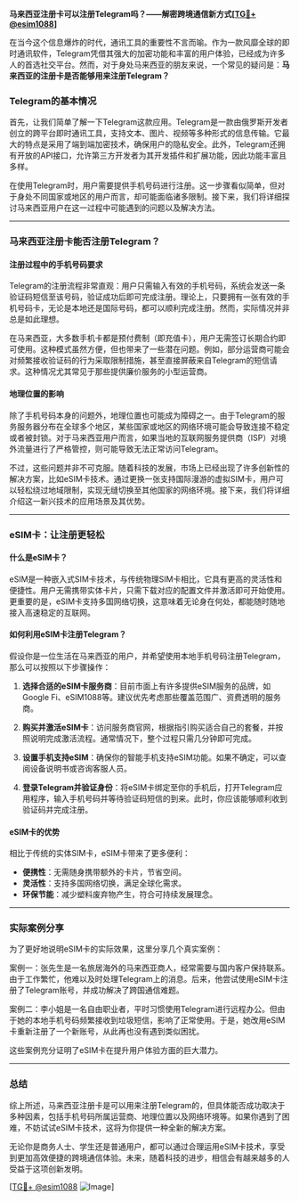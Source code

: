 **马来西亚注册卡可以注册Telegram吗？——解密跨境通信新方式[[TG💪+ @esim1088](https://t.me/s/esim1088)]**

在当今这个信息爆炸的时代，通讯工具的重要性不言而喻。作为一款风靡全球的即时通讯软件，Telegram凭借其强大的加密功能和丰富的用户体验，已经成为许多人的首选社交平台。然而，对于身处马来西亚的朋友来说，一个常见的疑问是：**马来西亚的注册卡是否能够用来注册Telegram？**

### Telegram的基本情况

首先，让我们简单了解一下Telegram这款应用。Telegram是一款由俄罗斯开发者创立的跨平台即时通讯工具，支持文本、图片、视频等多种形式的信息传输。它最大的特点是采用了端到端加密技术，确保用户的隐私安全。此外，Telegram还拥有开放的API接口，允许第三方开发者为其开发插件和扩展功能，因此功能丰富且多样。

在使用Telegram时，用户需要提供手机号码进行注册。这一步骤看似简单，但对于身处不同国家或地区的用户而言，却可能面临诸多限制。接下来，我们将详细探讨马来西亚用户在这一过程中可能遇到的问题以及解决方法。

---

### 马来西亚注册卡能否注册Telegram？

#### 注册过程中的手机号码要求

Telegram的注册流程非常直观：用户只需输入有效的手机号码，系统会发送一条验证码短信至该号码，验证成功后即可完成注册。理论上，只要拥有一张有效的手机号码卡，无论是本地还是国际号码，都可以顺利完成注册。然而，实际情况并非总是如此理想。

在马来西亚，大多数手机卡都是预付费制（即充值卡），用户无需签订长期合约即可使用。这种模式虽然方便，但也带来了一些潜在问题。例如，部分运营商可能会对频繁接收验证码的行为采取限制措施，甚至直接屏蔽来自Telegram的短信请求。这种情况尤其常见于那些提供廉价服务的小型运营商。

#### 地理位置的影响

除了手机号码本身的问题外，地理位置也可能成为障碍之一。由于Telegram的服务服务器分布在全球多个地区，某些国家或地区的网络环境可能会导致连接不稳定或者被封锁。对于马来西亚用户而言，如果当地的互联网服务提供商（ISP）对境外流量进行了严格管控，则可能导致无法正常访问Telegram。

不过，这些问题并非不可克服。随着科技的发展，市场上已经出现了许多创新性的解决方案，比如eSIM卡技术。通过更换一张支持国际漫游的虚拟SIM卡，用户可以轻松绕过地域限制，实现无缝切换至其他国家的网络环境。接下来，我们将详细介绍这一新兴技术的应用场景及其优势。

---

### eSIM卡：让注册更轻松

#### 什么是eSIM卡？

eSIM是一种嵌入式SIM卡技术，与传统物理SIM卡相比，它具有更高的灵活性和便捷性。用户无需携带实体卡片，只需下载对应的配置文件并激活即可开始使用。更重要的是，eSIM卡支持多国网络切换，这意味着无论身在何处，都能随时随地接入高速稳定的互联网。

#### 如何利用eSIM卡注册Telegram？

假设你是一位生活在马来西亚的用户，并希望使用本地手机号码注册Telegram，那么可以按照以下步骤操作：

1. **选择合适的eSIM卡服务商**：目前市面上有许多提供eSIM服务的品牌，如Google Fi、eSIM1088等。建议优先考虑那些覆盖范围广、资费透明的服务商。
   
2. **购买并激活eSIM卡**：访问服务商官网，根据指引购买适合自己的套餐，并按照说明完成激活流程。通常情况下，整个过程只需几分钟即可完成。

3. **设置手机支持eSIM**：确保你的智能手机支持eSIM功能。如果不确定，可以查阅设备说明书或咨询客服人员。

4. **登录Telegram并验证身份**：将eSIM卡绑定至你的手机后，打开Telegram应用程序，输入手机号码并等待验证码短信的到来。此时，你应该能够顺利收到验证码并完成注册。

#### eSIM卡的优势

相比于传统的实体SIM卡，eSIM卡带来了更多便利：

- **便携性**：无需随身携带额外的卡片，节省空间。
- **灵活性**：支持多国网络切换，满足全球化需求。
- **环保节能**：减少塑料废弃物产生，符合可持续发展理念。

---

### 实际案例分享

为了更好地说明eSIM卡的实际效果，这里分享几个真实案例：

案例一：张先生是一名旅居海外的马来西亚商人，经常需要与国内客户保持联系。由于工作繁忙，他难以及时处理Telegram上的消息。后来，他尝试使用eSIM卡注册了Telegram账号，并成功解决了跨国通信难题。

案例二：李小姐是一名自由职业者，平时习惯使用Telegram进行远程办公。但由于她的本地手机号码频繁接收到垃圾短信，影响了正常使用。于是，她改用eSIM卡重新注册了一个新账号，从此再也没有遇到类似困扰。

这些案例充分证明了eSIM卡在提升用户体验方面的巨大潜力。

---

### 总结

综上所述，马来西亚注册卡是可以用来注册Telegram的，但具体能否成功取决于多种因素，包括手机号码所属运营商、地理位置以及网络环境等。如果你遇到了困难，不妨试试eSIM卡技术，这将为你提供一种全新的解决方案。

无论你是商务人士、学生还是普通用户，都可以通过合理运用eSIM卡技术，享受到更加高效便捷的跨境通信体验。未来，随着科技的进步，相信会有越来越多的人受益于这项创新发明。

[[TG💪+ @esim1088](https://t.me/s/esim1088) ![Image](https://i.postimg.cc/4NQfJmqS/Snipaste-2025-05-13-00-14-12.png)]